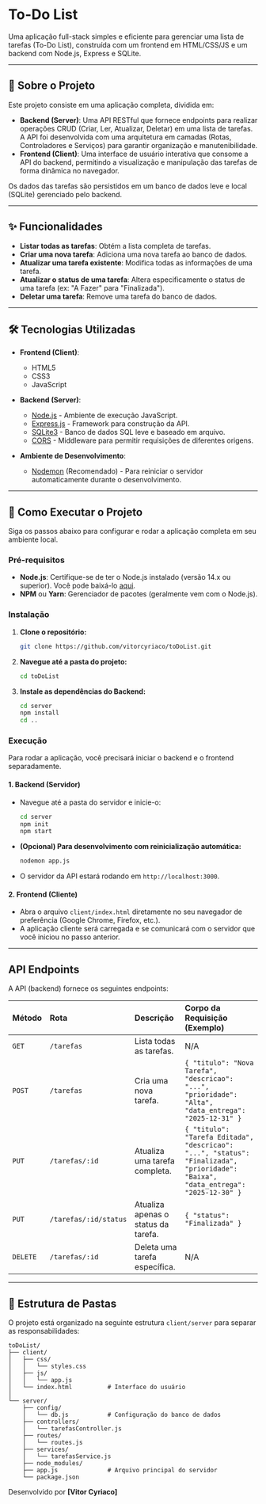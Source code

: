 # To-Do List

Uma aplicação full-stack simples e eficiente para gerenciar uma lista de tarefas (To-Do List), construída com um frontend em HTML/CSS/JS e um backend com Node.js, Express e SQLite.

---

## 📖 Sobre o Projeto

Este projeto consiste em uma aplicação completa, dividida em:

-   **Backend (Server)**: Uma API RESTful que fornece endpoints para realizar operações CRUD (Criar, Ler, Atualizar, Deletar) em uma lista de tarefas. A API foi desenvolvida com uma arquitetura em camadas (Rotas, Controladores e Serviços) para garantir organização e manutenibilidade.
-   **Frontend (Client)**: Uma interface de usuário interativa que consome a API do backend, permitindo a visualização e manipulação das tarefas de forma dinâmica no navegador.

Os dados das tarefas são persistidos em um banco de dados leve e local (SQLite) gerenciado pelo backend.

---

## ✨ Funcionalidades

-   **Listar todas as tarefas**: Obtém a lista completa de tarefas.
-   **Criar uma nova tarefa**: Adiciona uma nova tarefa ao banco de dados.
-   **Atualizar uma tarefa existente**: Modifica todas as informações de uma tarefa.
-   **Atualizar o status de uma tarefa**: Altera especificamente o status de uma tarefa (ex: "A Fazer" para "Finalizada").
-   **Deletar uma tarefa**: Remove uma tarefa do banco de dados.

---

## 🛠️ Tecnologias Utilizadas

-   **Frontend (Client)**:
    -   HTML5
    -   CSS3
    -   JavaScript

-   **Backend (Server)**:
    -   [Node.js](https://nodejs.org/) - Ambiente de execução JavaScript.
    -   [Express.js](https://expressjs.com/pt-br/) - Framework para construção da API.
    -   [SQLite3](https://www.sqlite.org/index.html) - Banco de dados SQL leve e baseado em arquivo.
    -   [CORS](https://www.npmjs.com/package/cors) - Middleware para permitir requisições de diferentes origens.

-   **Ambiente de Desenvolvimento**:
    -   [Nodemon](https://www.npmjs.com/package/nodemon) (Recomendado) - Para reiniciar o servidor automaticamente durante o desenvolvimento.

---

## 🚀 Como Executar o Projeto

Siga os passos abaixo para configurar e rodar a aplicação completa em seu ambiente local.

### Pré-requisitos

-   **Node.js**: Certifique-se de ter o Node.js instalado (versão 14.x ou superior). Você pode baixá-lo [aqui](https://nodejs.org/).
-   **NPM** ou **Yarn**: Gerenciador de pacotes (geralmente vem com o Node.js).

### Instalação

1.  **Clone o repositório:**
    ```sh
    git clone https://github.com/vitorcyriaco/toDoList.git
    ```

2.  **Navegue até a pasta do projeto:**
    ```sh
    cd toDoList
    ```

3.  **Instale as dependências do Backend:**
    ```sh
    cd server
    npm install
    cd ..
    ```

### Execução

Para rodar a aplicação, você precisará iniciar o backend e o frontend separadamente.

#### 1. Backend (Servidor)

-   Navegue até a pasta do servidor e inicie-o:
    ```sh
    cd server
    npm init
    npm start
    ```
-   **(Opcional) Para desenvolvimento com reinicialização automática:**
    ```sh
    nodemon app.js
    ```
-   O servidor da API estará rodando em `http://localhost:3000`.

#### 2. Frontend (Cliente)

-   Abra o arquivo `client/index.html` diretamente no seu navegador de preferência (Google Chrome, Firefox, etc.).
-   A aplicação cliente será carregada e se comunicará com o servidor que você iniciou no passo anterior.

---

## API Endpoints

A API (backend) fornece os seguintes endpoints:

| Método   | Rota                  | Descrição                           | Corpo da Requisição (Exemplo)                                                                              |
| :------- | :-------------------- | :---------------------------------- | :--------------------------------------------------------------------------------------------------------- |
| `GET`    | `/tarefas`            | Lista todas as tarefas.             | N/A                                                                                                        |
| `POST`   | `/tarefas`            | Cria uma nova tarefa.               | `{ "titulo": "Nova Tarefa", "descricao": "...", "prioridade": "Alta", "data_entrega": "2025-12-31" }`      |
| `PUT`    | `/tarefas/:id`        | Atualiza uma tarefa completa.       | `{ "titulo": "Tarefa Editada", "descricao": "...", "status": "Finalizada", "prioridade": "Baixa", "data_entrega": "2025-12-30" }` |
| `PUT`    | `/tarefas/:id/status` | Atualiza apenas o status da tarefa. | `{ "status": "Finalizada" }`                                                                               |
| `DELETE` | `/tarefas/:id`        | Deleta uma tarefa específica.       | N/A                                                                                                        |

---

## 📁 Estrutura de Pastas

O projeto está organizado na seguinte estrutura `client/server` para separar as responsabilidades:

```
toDoList/
├── client/
│   ├── css/
│   │   └── styles.css
│   ├── js/
│   │   └── app.js
│   └── index.html          # Interface do usuário
│
└── server/
    ├── config/
    │   └── db.js           # Configuração do banco de dados
    ├── controllers/
    │   └── tarefasController.js
    ├── routes/
    │   └── routes.js
    ├── services/
    │   └── tarefasService.js
    ├── node_modules/
    ├── app.js              # Arquivo principal do servidor
    └── package.json
```

Desenvolvido por **[Vitor Cyriaco]**
